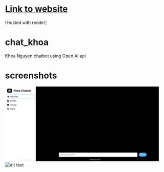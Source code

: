 # [Link to website](https://khoachatbot.onrender.com/)
(Hosted with render)  

# chat_khoa
Khoa Nguyen chatbot using Open AI api 

# screenshots

![alt text](https://github.com/khoawack/chat_khoa_public/blob/main/screenshots/Capture2.png)
![alt text](https://github.com/khoawack/chat_khoa_public/blob/main/screenshots/Capture1.png)
